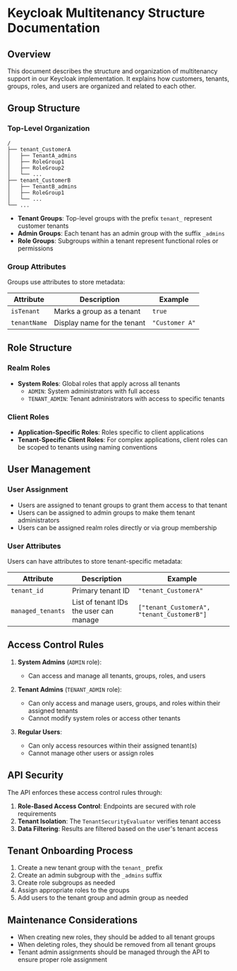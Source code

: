# Keycloak Multitenancy Structure Documentation

## Overview

This document describes the structure and organization of multitenancy support in our Keycloak implementation. It explains how customers, tenants, groups, roles, and users are organized and related to each other.

## Group Structure

### Top-Level Organization

```
/
├── tenant_CustomerA
│   ├── TenantA_admins
│   ├── RoleGroup1
│   ├── RoleGroup2
│   └── ...
├── tenant_CustomerB
│   ├── TenantB_admins
│   ├── RoleGroup1
│   └── ...
└── ...
```

- **Tenant Groups**: Top-level groups with the prefix `tenant_` represent customer tenants
- **Admin Groups**: Each tenant has an admin group with the suffix `_admins`
- **Role Groups**: Subgroups within a tenant represent functional roles or permissions

### Group Attributes

Groups use attributes to store metadata:

| Attribute | Description | Example |
|-----------|-------------|---------|
| `isTenant` | Marks a group as a tenant | `true` |
| `tenantName` | Display name for the tenant | `"Customer A"` |

## Role Structure

### Realm Roles

- **System Roles**: Global roles that apply across all tenants
  - `ADMIN`: System administrators with full access
  - `TENANT_ADMIN`: Tenant administrators with access to specific tenants

### Client Roles

- **Application-Specific Roles**: Roles specific to client applications
- **Tenant-Specific Client Roles**: For complex applications, client roles can be scoped to tenants using naming conventions

## User Management

### User Assignment

- Users are assigned to tenant groups to grant them access to that tenant
- Users can be assigned to admin groups to make them tenant administrators
- Users can be assigned realm roles directly or via group membership

### User Attributes

Users can have attributes to store tenant-specific metadata:

| Attribute | Description | Example |
|-----------|-------------|---------|
| `tenant_id` | Primary tenant ID | `"tenant_CustomerA"` |
| `managed_tenants` | List of tenant IDs the user can manage | `["tenant_CustomerA", "tenant_CustomerB"]` |

## Access Control Rules

1. **System Admins** (`ADMIN` role):
   - Can access and manage all tenants, groups, roles, and users

2. **Tenant Admins** (`TENANT_ADMIN` role):
   - Can only access and manage users, groups, and roles within their assigned tenants
   - Cannot modify system roles or access other tenants

3. **Regular Users**:
   - Can only access resources within their assigned tenant(s)
   - Cannot manage other users or assign roles

## API Security

The API enforces these access control rules through:

1. **Role-Based Access Control**: Endpoints are secured with role requirements
2. **Tenant Isolation**: The `TenantSecurityEvaluator` verifies tenant access
3. **Data Filtering**: Results are filtered based on the user's tenant access

## Tenant Onboarding Process

1. Create a new tenant group with the `tenant_` prefix
2. Create an admin subgroup with the `_admins` suffix
3. Create role subgroups as needed
4. Assign appropriate roles to the groups
5. Add users to the tenant group and admin group as needed

## Maintenance Considerations

- When creating new roles, they should be added to all tenant groups
- When deleting roles, they should be removed from all tenant groups
- Tenant admin assignments should be managed through the API to ensure proper role assignment
